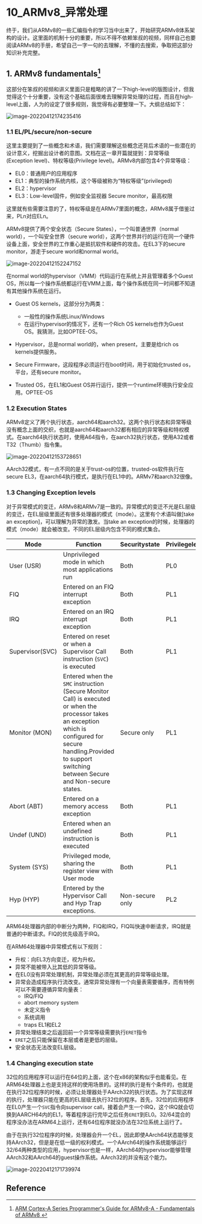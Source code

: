 # 10_ARMv8_异常处理

终于，我们从ARMv8的一些汇编指令的学习当中出来了，开始研究ARMv8体系架构的设计。这里面的机制十分的重要，所以不得不依赖笨叔的视频，同样自己也要阅读ARMv8的手册，希望自己一字一句的去理解，不懂的去搜索，争取把这部分知识补充完整。

## 1. ARMv8 fundamentals[^1]

这部分在笨叔的视频和讲义里面只是粗略的讲了一下high-level的版图设计，但我觉得这个十分重要，没有这个基础后面很难去理解异常处理的过程，而且在high-level上面，人为的设定了很多规则，我觉得有必要整理一下。大纲总结如下：

![image-20220412174235416](10_ARMv8_异常处理/_media/image-20220412174235416.png)

### 1.1 EL/PL/secure/non-secure

这里主要提到了一些概念和术语，我们需要理解这些概念还背后术语的一些潜在的设计意义，挖掘出设计者的意图。文档在这一章开篇就提到：异常等级(Exception level)、特权等级(Privilege level)。ARMv8内部包含4个异常等级：

* EL0：普通用户的应用程序
* EL1：典型的操作系统内核，这个等级被称为“特权等级”(privileged)
* EL2：hypervisor
* EL3：Low-level固件，例如安全监视器 Secure monitor，最高权限

这里就有些需要注意的了，特权等级是在ARMv7里面的概念，ARMv8属于借鉴过来，PLn对应ELn。

ARMv8提供了两个安全状态（Secure States），一个叫普通世界（normal world），一个叫安全世界（secure world），这两个世界并行的运行在同一个硬件设备上面，安全世界的工作重心是抵抗软件和硬件的攻击。在EL3下的secure monitor，游走于secure world和normal world。

<img src="10_ARMv8_异常处理/_media/image-20220412152247152.png" alt="image-20220412152247152"  />

在normal world的hypervisor（VMM）代码运行在系统上并且管理着多个Guest OS，所以每一个操作系统都运行在VMM上面，每个操作系统在同一时间都不知道有其他操作系统在运行。

* Guest OS kernels，这部分分为两类：
  * 一般性的操作系统Linux/Windows
  * 在运行hypervisor的情况下，还有一个Rich OS kernels也作为Guest OS。我猜测，比如OPTEE-OS。

* Hypervisor，总是normal world的，when present，主要是给rich os kernels提供服务。
* Secure Firmware，这段程序必须运行在boot时间，用于初始化trusted os，平台，还有secure monitor。
* Trusted OS，在EL1和Guest OS并行运行，提供一个runtime环境执行安全应用。OPTEE-OS

### 1.2 Execution States

ARMv8定义了两个执行状态，aarch64和aarch32。这两个执行状态和异常等级没有概念上面的交织，也就是aarch64和aarch32都有相应的异常等级和特权模式。在aarch64执行状态时，使用A64指令，在aarch32执行状态，使用A32或者T32（Thumb）指令集。

![image-20220412153728651](10_ARMv8_异常处理/_media/image-20220412153728651.png)

AArch32模式，有一点不同的是关于trust-os的位置，trusted-os软件执行在secure EL3，在aarch64执行模式，是执行在EL1中的。ARMv7和aarch32很像。

### 1.3 Changing Exception levels

对于异常模式的变迁，ARMv8和ARMv7是一致的。异常模式的变迁不光是EL层级的变迁，在EL层级里面还有很多处理器的模式（mode）。这里有个术语叫做[take an exception]，可以理解为异常的激发。当take an exception的时候，处理器的模式（mode）就会被改变。不同的EL层级内包含不同的模式集合。

| Mode            | Function                                                     | Securitystate   | Privilegelevel |
| --------------- | ------------------------------------------------------------ | --------------- | -------------- |
| User (USR)      | Unprivileged mode in which most applications run             | Both            | PL0            |
| FIQ             | Entered on an FIQ interrupt exception                        | Both            | PL1            |
| IRQ             | Entered on an IRQ interrupt exception                        | Both            | PL1            |
| Supervisor(SVC) | Entered on reset or when a Supervisor Call instruction (`SVC`) is executed | Both            | PL1            |
| Monitor (MON)   | Entered when the `SMC` instruction (Secure Monitor Call) is executed or when the processor takes an exception which is configured for secure handling.Provided to support switching between Secure and Non-secure states. | Secure only     | PL1            |
| Abort (ABT)     | Entered on a memory access exception                         | Both            | PL1            |
| Undef (UND)     | Entered when an undefined instruction is executed            | Both            | PL1            |
| System (SYS)    | Privileged mode, sharing the register view with User mode    | Both            | PL1            |
| Hyp (HYP)       | Entered by the Hypervisor Call and Hyp Trap exceptions.      | Non-secure only | PL2            |

ARM64处理器内部的中断分为两种，FIQ和IRQ，FIQ叫快速中断请求，IRQ就是普通的中断请求。FIQ的优先级高于IRQ。

在ARM64处理器中异常模式有以下规则：

* 升权：向EL3方向变迁，视为升权。
* 异常不能被带入比其低的异常等级。
* 在EL0没有异常处理机制，异常处理必须在其更高的异常等级处理。
* 异常会造成程序执行流改变。通常异常处理有一个向量表需要循序，而有特例可以不需要遵循异常向量表：
  * IRQ/FIQ
  * abort memory system
  * 未定义指令
  * 系统调用
  * traps EL1和EL2
* 异常处理结束之后返回前一个异常等级需要执行`ERET`指令
* `ERET`之后只能保留在本层或者是更低的层级。
* 安全状态无法改变EL层级。

### 1.4 Changing execution state

32位的应用程序可以运行在64位的上面，这个在x86的架构似乎也能看见。在ARM64处理器上也是支持这样的使用场景的。这样的执行是有个条件的，也就是在执行32位程序的时候，必须让处理器处于AArch32的执行状态。为了实现这样的执行，处理器只能在更高的EL层级去执行32位的程序。首先，32位的应用程序在EL0产生一个`SVC`指令向supervisor call，接着会产生一个IRQ，这个IRQ就会切换到AARCH64内的EL1，等着程序运行完毕之后任务`ERET`到EL0。32/64混合的程序没办法在ARM64上运行，还有64位程序就没办法在32位系统上运行了。

由于在执行32位程序的时候，处理器会升一个EL，因此即使AArch64状态能够支持AArch32，但是是在低一级的权利模式。一个AArch64的操作系统能够运行32/64两种类型的应用，hypervisor也是一样，AArch64的hypervisor能够管理AArch32和AArch64的guest操作系统。AArch32的并没有这个能力。

![image-20220412171739974](10_ARMv8_异常处理/_media/image-20220412171739974.png)













## Reference

[^1]:[ARM Cortex-A Series Programmer's Guide for ARMv8-A - Fundamentals of ARMv8 ](https://developer.arm.com/documentation/den0024/a/Fundamentals-of-ARMv8?lang=en)
[^2]:[ARM Cortex-A Series Programmer's Guide for ARMv8-A - AArch64 Exception Handling](https://developer.arm.com/documentation/den0024/a/AArch64-Exception-Handling?lang=en)







